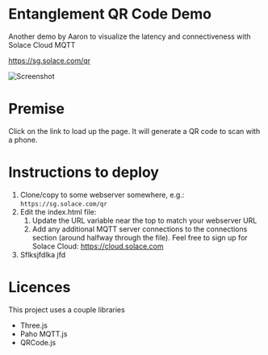 # Entanglement QR Code Demo
Another demo by Aaron to visualize the latency and connectiveness with Solace Cloud MQTT

https://sg.solace.com/qr

![](https://github.com/aaron-613/demo-qr-entanglement/blob/master/gfx/qr_screenshot.png "Screenshot")

# Premise

Click on the link to load up the page. It will generate a QR code to scan with a phone. 

# Instructions to deploy

1. Clone/copy to some webserver somewhere, e.g.: `https://sg.solace.com/qr`
2. Edit the index.html file:
   1. Update the URL variable near the top to match your webserver URL
   2. Add any additional MQTT server connections to the connections section (around halfway through the file).  Feel free to sign up for Solace Cloud: https://cloud.solace.com
3. Sflksjfdlka jfd




# Licences

This project uses a couple libraries

* Three.js
* Paho MQTT.js
* QRCode.js




